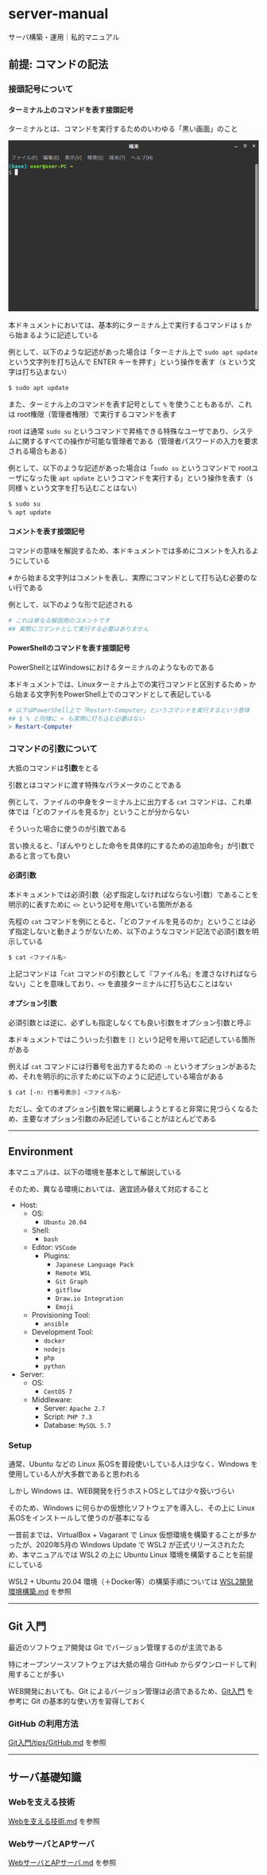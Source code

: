# server-manual

サーバ構築・運用｜私的マニュアル

## 前提: コマンドの記法

### 接頭記号について

#### ターミナル上のコマンドを表す接頭記号
ターミナルとは、コマンドを実行するためのいわゆる「黒い画面」のこと

![terminal.png](./img/terminal.png)

本ドキュメントにおいては、基本的にターミナル上で実行するコマンドは `$` から始まるように記述している

例として、以下のような記述があった場合は「ターミナル上で `sudo apt update` という文字列を打ち込んで ENTER キーを押す」という操作を表す（`$` という文字は打ち込まない）

```bash
$ sudo apt update
```

また、ターミナル上のコマンドを表す記号として `%` を使うこともあるが、これは root権限（管理者権限）で実行するコマンドを表す

root は通常 `sudo su` というコマンドで昇格できる特殊なユーザであり、システムに関するすべての操作が可能な管理者である（管理者パスワードの入力を要求される場合もある）

例として、以下のような記述があった場合は「`sudo su` というコマンドで rootユーザになった後 `apt update` というコマンドを実行する」という操作を表す（`$` 同様 `%` という文字を打ち込むことはない）

```bash
$ sudo su
% apt update
```

#### コメントを表す接頭記号
コマンドの意味を解説するため、本ドキュメントでは多めにコメントを入れるようにしている

`#` から始まる文字列はコメントを表し、実際にコマンドとして打ち込む必要のない行である

例として、以下のような形で記述される

```bash
# これは単なる解説用のコメントです
## 実際にコマンドとして実行する必要はありません
```

#### PowerShellのコマンドを表す接頭記号
PowerShellとはWindowsにおけるターミナルのようなものである

本ドキュメントでは、Linuxターミナル上での実行コマンドと区別するため `>` から始まる文字列をPowerShell上でのコマンドとして表記している

```powershell
# 以下はPowerShell上で「Restart-Computer」というコマンドを実行するという意味
## $ % と同様に > も実際に打ち込む必要はない
> Restart-Computer
```

### コマンドの引数について
大抵のコマンドは**引数**をとる

引数とはコマンドに渡す特殊なパラメータのことである

例として、ファイルの中身をターミナル上に出力する `cat` コマンドは、これ単体では「どのファイルを見るか」ということが分からない

そういった場合に使うのが引数である

言い換えると、「ぼんやりとした命令を具体的にするための追加命令」が引数であると言っても良い

#### 必須引数
本ドキュメントでは必須引数（必ず指定しなければならない引数）であることを明示的に表すために `<>` という記号を用いている箇所がある

先程の `cat` コマンドを例にとると、「どのファイルを見るのか」ということは必ず指定しないと動きようがないため、以下のようなコマンド記法で必須引数を明示している

```bash
$ cat <ファイル名>
```

上記コマンドは「`cat` コマンドの引数として『ファイル名』を渡さなければならない」ことを意味しており、`<>` を直接ターミナルに打ち込むことはない

#### オプション引数
必須引数とは逆に、必ずしも指定しなくても良い引数をオプション引数と呼ぶ

本ドキュメントではこういった引数を `[]` という記号を用いて記述している箇所がある

例えば `cat` コマンドには行番号を出力するための `-n` というオプションがあるため、それを明示的に示すために以下のように記述している場合がある

```bash
$ cat [-n: 行番号表示] <ファイル名>
```

ただし、全てのオプション引数を常に網羅しようとすると非常に見づらくなるため、主要なオプション引数のみ記述していることがほとんどである

***

## Environment

本マニュアルは、以下の環境を基本として解説している

そのため、異なる環境においては、適宜読み替えて対応すること

- Host:
    - OS:
        - `Ubuntu 20.04`
    - Shell:
        - `bash`
    - Editor: `VSCode`
        - Plugins:
            - `Japanese Language Pack`
            - `Remote WSL`
            - `Git Graph`
            - `gitflow`
            - `Draw.io Integration`
            - `Emoji`
    - Provisioning Tool:
        - `ansible`
    - Development Tool:
        - `docker`
        - `nodejs`
        - `php`
        - `python`
- Server:
    - OS:
        - `CentOS 7`
    - Middleware:
        - Server: `Apache 2.7`
        - Script: `PHP 7.3`
        - Database: `MySQL 5.7`

### Setup
通常、Ubuntu などの Linux 系OSを普段使いしている人は少なく、Windows を使用している人が大多数であると思われる

しかし Windows は、WEB開発を行うホストOSとしては少々扱いづらい

そのため、Windows に何らかの仮想化ソフトウェアを導入し、その上に Linux 系OSをインストールして使うのが基本になる

一昔前までは、VirtualBox + Vagarant で Linux 仮想環境を構築することが多かったが、2020年5月の Windows Update で WSL2 が正式リリースされたため、本マニュアルでは WSL2 の上に Ubuntu Linux 環境を構築することを前提にしている

WSL2 + Ubuntu 20.04 環境（＋Docker等）の構築手順については [WSL2開発環境構築.md](./WSL2開発環境構築.md) を参照

***

## Git 入門

最近のソフトウェア開発は Git でバージョン管理するのが主流である

特にオープンソースソフトウェアは大抵の場合 GitHub からダウンロードして利用することが多い

WEB開発においても、Git によるバージョン管理は必須であるため、[Git入門](./Git入門/README.md) を参考に Git の基本的な使い方を習得しておく

### GitHub の利用方法
[Git入門/tips/GitHub.md](./Git入門/tips/GitHub.md) を参照

***

## サーバ基礎知識

### Webを支える技術
[Webを支える技術.md](./Webを支える技術) を参照

### WebサーバとAPサーバ
[WebサーバとAPサーバ.md](./WebサーバとAPサーバ.md) を参照
